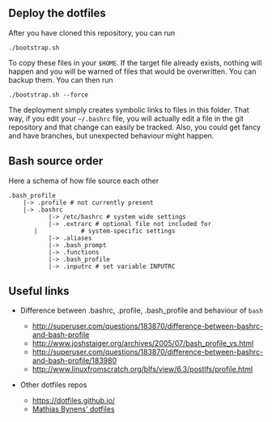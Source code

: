 ## Deploy the dotfiles

After you have cloned this repository, you can run 

	./bootstrap.sh

To copy these files in your `$HOME`. If the target file already exists, 
nothing will happen and you will be warned of files that would be overwritten.
You can backup them. You can then run 

	./bootstrap.sh --force

The deployment simply creates symbolic links to files in this folder. That way,
if you edit your `~/.bashrc` file, you will actually edit a file in the git
repository and that change can easily be tracked. Also, you could get fancy and
have branches, but unexpected behaviour might happen.

## Bash source order

Here a schema of how file source each other
	
	.bash_profile
	    |-> .profile # not currently present
	    |-> .bashrc
	           |-> /etc/bashrc # system wide settings
	           |-> .extrarc # optional file not included for
		   |            # system-specific settings
	           |-> .aliases
	           |-> .bash_prompt
	           |-> .functions
	           |-> .bash_profile
	           |-> .inputrc # set variable INPUTRC



## Useful links

- Difference between .bashrc, .profile, .bash\_profile and behaviour of `bash`
  - http://superuser.com/questions/183870/difference-between-bashrc-and-bash-profile
  - http://www.joshstaiger.org/archives/2005/07/bash_profile_vs.html
  - http://superuser.com/questions/183870/difference-between-bashrc-and-bash-profile/183980
  - http://www.linuxfromscratch.org/blfs/view/6.3/postlfs/profile.html

- Other dotfiles repos
  - https://dotfiles.github.io/
  - [Mathias Bynens' dotfiles](https://github.com/mathiasbynens/dotfiles)
